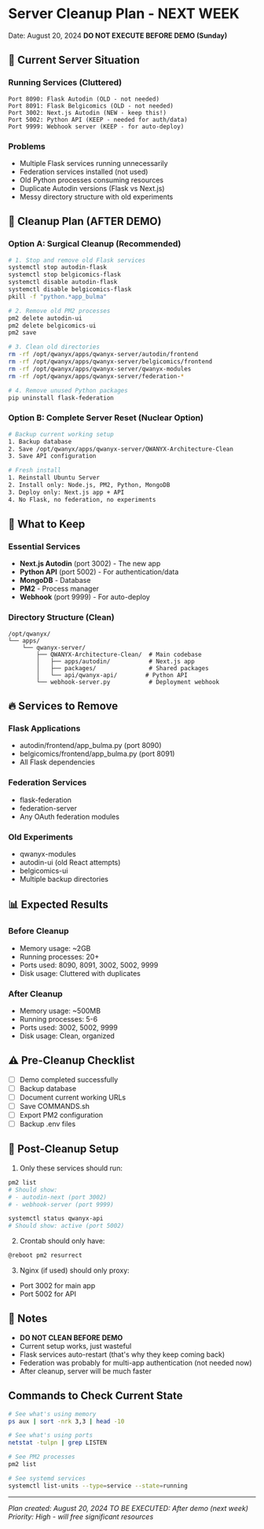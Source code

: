 # Server Cleanup Plan - NEXT WEEK
Date: August 20, 2024
**DO NOT EXECUTE BEFORE DEMO (Sunday)**

## 🚨 Current Server Situation

### Running Services (Cluttered)
```
Port 8090: Flask Autodin (OLD - not needed)
Port 8091: Flask Belgicomics (OLD - not needed)  
Port 3002: Next.js Autodin (NEW - keep this!)
Port 5002: Python API (KEEP - needed for auth/data)
Port 9999: Webhook server (KEEP - for auto-deploy)
```

### Problems
- Multiple Flask services running unnecessarily
- Federation services installed (not used)
- Old Python processes consuming resources
- Duplicate Autodin versions (Flask vs Next.js)
- Messy directory structure with old experiments

## 🧹 Cleanup Plan (AFTER DEMO)

### Option A: Surgical Cleanup (Recommended)
```bash
# 1. Stop and remove old Flask services
systemctl stop autodin-flask
systemctl stop belgicomics-flask
systemctl disable autodin-flask
systemctl disable belgicomics-flask
pkill -f "python.*app_bulma"

# 2. Remove old PM2 processes
pm2 delete autodin-ui
pm2 delete belgicomics-ui
pm2 save

# 3. Clean old directories
rm -rf /opt/qwanyx/apps/qwanyx-server/autodin/frontend
rm -rf /opt/qwanyx/apps/qwanyx-server/belgicomics/frontend
rm -rf /opt/qwanyx/apps/qwanyx-server/qwanyx-modules
rm -rf /opt/qwanyx/apps/qwanyx-server/federation-*

# 4. Remove unused Python packages
pip uninstall flask-federation
```

### Option B: Complete Server Reset (Nuclear Option)
```bash
# Backup current working setup
1. Backup database
2. Save /opt/qwanyx/apps/qwanyx-server/QWANYX-Architecture-Clean
3. Save API configuration

# Fresh install
1. Reinstall Ubuntu Server
2. Install only: Node.js, PM2, Python, MongoDB
3. Deploy only: Next.js app + API
4. No Flask, no federation, no experiments
```

## 📁 What to Keep

### Essential Services
- **Next.js Autodin** (port 3002) - The new app
- **Python API** (port 5002) - For authentication/data
- **MongoDB** - Database
- **PM2** - Process manager
- **Webhook** (port 9999) - For auto-deploy

### Directory Structure (Clean)
```
/opt/qwanyx/
└── apps/
    └── qwanyx-server/
        ├── QWANYX-Architecture-Clean/  # Main codebase
        │   ├── apps/autodin/           # Next.js app
        │   ├── packages/               # Shared packages
        │   └── api/qwanyx-api/        # Python API
        └── webhook-server.py           # Deployment webhook
```

## 🔥 Services to Remove

### Flask Applications
- autodin/frontend/app_bulma.py (port 8090)
- belgicomics/frontend/app_bulma.py (port 8091)
- All Flask dependencies

### Federation Services
- flask-federation
- federation-server
- Any OAuth federation modules

### Old Experiments
- qwanyx-modules
- autodin-ui (old React attempts)
- belgicomics-ui
- Multiple backup directories

## 📊 Expected Results

### Before Cleanup
- Memory usage: ~2GB
- Running processes: 20+
- Ports used: 8090, 8091, 3002, 5002, 9999
- Disk usage: Cluttered with duplicates

### After Cleanup
- Memory usage: ~500MB
- Running processes: 5-6
- Ports used: 3002, 5002, 9999
- Disk usage: Clean, organized

## ⚠️ Pre-Cleanup Checklist

- [ ] Demo completed successfully
- [ ] Backup database
- [ ] Document current working URLs
- [ ] Save COMMANDS.sh
- [ ] Export PM2 configuration
- [ ] Backup .env files

## 🚀 Post-Cleanup Setup

1. Only these services should run:
```bash
pm2 list
# Should show:
# - autodin-next (port 3002)
# - webhook-server (port 9999)

systemctl status qwanyx-api
# Should show: active (port 5002)
```

2. Crontab should only have:
```bash
@reboot pm2 resurrect
```

3. Nginx (if used) should only proxy:
- Port 3002 for main app
- Port 5002 for API

## 📝 Notes

- **DO NOT CLEAN BEFORE DEMO**
- Current setup works, just wasteful
- Flask services auto-restart (that's why they keep coming back)
- Federation was probably for multi-app authentication (not needed now)
- After cleanup, server will be much faster

## Commands to Check Current State
```bash
# See what's using memory
ps aux | sort -nrk 3,3 | head -10

# See what's using ports
netstat -tulpn | grep LISTEN

# See PM2 processes
pm2 list

# See systemd services
systemctl list-units --type=service --state=running
```

---
*Plan created: August 20, 2024*
*TO BE EXECUTED: After demo (next week)*
*Priority: High - will free significant resources*